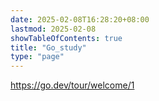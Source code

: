 ```yaml
---
date: 2025-02-08T16:28:20+08:00
lastmod: 2025-02-08
showTableOfContents: true
title: "Go_study"
type: "page"
---
```



https://go.dev/tour/welcome/1
